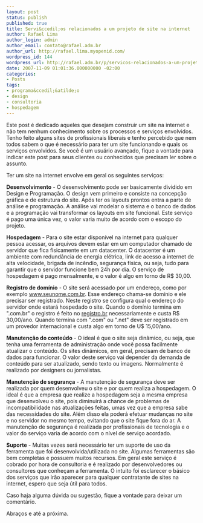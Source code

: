 ```yaml
---
layout: post
status: publish
published: true
title: Servi&ccedil;os relacionados a um projeto de site na internet
author: Rafael Lima
author_login: admin
author_email: contato@rafael.adm.br
author_url: http://rafael.lima.myopenid.com/
wordpress_id: 144
wordpress_url: http://rafael.adm.br/p/servicos-relacionados-a-um-projeto-de-site-na-internet/
date: 2007-11-09 01:01:36.000000000 -02:00
categories:
- Posts
tags:
- programa&ccedil;&atilde;o
- design
- consultoria
- hospedagem
---
```

Este post &eacute; dedicado aqueles que desejam construir um site na internet e n&atilde;o tem nenhum conhecimento sobre os processos e servi&ccedil;os envolvidos. Tenho feito alguns sites de profissionais liberais e tenho percebido que nem todos sabem o que &eacute; necess&aacute;rio para ter um site funcionando e quais os servi&ccedil;os envolvidos.
Se voc&ecirc; &eacute; um usu&aacute;rio avan&ccedil;ado, fique a vontade para indicar este post para seus clientes ou conhecidos que precisam ler sobre o assunto.

Ter um site na internet envolve em geral os seguintes servi&ccedil;os:

<strong>Desenvolvimento</strong> - O desenvolvimento pode ser basicamente dividido em Design e Programa&ccedil;&atilde;o. O design vem primeiro e consiste na concep&ccedil;&atilde;o gr&aacute;fica e de estrutura do site. Ap&oacute;s ter os layouts prontos entra a parte de an&aacute;lise e programa&ccedil;&atilde;o. A an&aacute;lise vai modelar o sistema e o banco de dados e a programa&ccedil;&atilde;o vai transformar os layouts em site funcional. Este servi&ccedil;o &eacute; pago uma &uacute;nica vez, o valor varia muito de acordo com o escopo do projeto.

<strong>Hospedagem</strong> - Para o site estar dispon&iacute;vel na internet para qualquer pessoa acessar, os arquivos devem estar em um computador chamado de servidor que fica fisicamente em um datacenter. O datacenter &eacute; um ambiente com redund&acirc;ncia de energia el&eacute;trica, link de acesso a internet de alta velocidade, brigada de inc&ecirc;ndio, seguran&ccedil;a f&iacute;sica, ou seja, tudo para garantir que o servidor funcione bem 24h por dia. O servi&ccedil;o de hospedagem &eacute; pago mensalmente, e o valor &eacute; algo em torno de R$ 30,00.

<strong>Registro de dom&iacute;nio</strong> - O site ser&aacute; acessado por um endere&ccedil;o, como por exemplo www.seunome.com.br. Esse endere&ccedil;o chama-se dom&iacute;nio e ele precisar ser registrado. Neste registro se configura qual o endere&ccedil;o do servidor onde estar&aacute; hospedado o site. Quando o dom&iacute;nio termina em ".com.br" o registro &eacute; feito no <a href="http://bielsystems.com.br">registro.br</a> necessariamente e custa R$ 30,00/ano. Quando termina com ".com" ou ".net" deve ser registrado em um provedor internacional e custa algo em torno de U$ 15,00/ano.

<span style="font-weight: bold">Manuten&ccedil;&atilde;o do conte&uacute;do</span> - O ideal &eacute; que o site seja din&acirc;mico, ou seja, que tenha uma ferramenta de administra&ccedil;&atilde;o onde voc&ecirc; possa facilmente atualizar o conte&uacute;do. Os sites din&acirc;micos, em geral, precisam de banco de dados para funcionar. O valor deste servi&ccedil;o vai depender da demanda de conte&uacute;do para ser atualizado, sendo texto ou imagens. Normalmente &eacute; realizado por designers ou jornalistas.

<span style="font-weight: bold">Manuten&ccedil;&atilde;o de seguran&ccedil;a</span> -  A manuten&ccedil;&atilde;o de seguran&ccedil;a deve ser realizada por quem desenvolveu o site e por quem realiza a hospedagem. O ideal &eacute; que a empresa que realize a hospedagem seja a mesma empresa que desenvolveu o site, pois diminuir&aacute; a chance de problemas de incompatibilidade nas atualiza&ccedil;&otilde;es feitas, umas vez que a empresa sabe das necessidades do site. Al&eacute;m disso ela poder&aacute; efetuar mudan&ccedil;as no site e no servidor no mesmo tempo, evitando que o site fique fora do ar. A manuten&ccedil;&atilde;o de seguran&ccedil;a &eacute; realizada por profissionais de tecnologia e o valor do servi&ccedil;o varia de acordo com o n&iacute;vel de servi&ccedil;o acordado.

<span style="font-weight: bold">Suporte</span> - Muitas vezes ser&aacute; necess&aacute;rio ter um suporte de uso da ferramenta que foi desenvolvida/utilizada no site. Algumas ferramentas s&atilde;o bem completas e possuem muitos recursos. Em geral este servi&ccedil;o &eacute; cobrado por hora de consultoria e &eacute; realizado por desenvolvedores ou consultores que conhe&ccedil;am a ferramenta.
O intuito foi esclarecer o b&aacute;sico dos servi&ccedil;os que ir&atilde;o aparecer para qualquer contratante de sites na internet, espero que seja &uacute;til para todos.

Caso haja alguma d&uacute;vida ou sugest&atilde;o, fique a vontade para deixar um coment&aacute;rio.

Abra&ccedil;os e at&eacute; a pr&oacute;xima.
